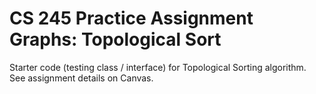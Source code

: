 # CS 245 Practice Assignment Graphs: Topological Sort

Starter code (testing class / interface) for Topological Sorting algorithm.
See assignment details on Canvas.
